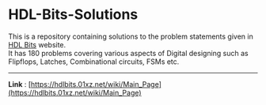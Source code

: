 # HDL-Bits-Solutions

This is a repository containing solutions to the problem statements given in [HDL Bits](https://hdlbits.01xz.net/wiki/Main_Page) website.  
It has 180 problems covering various aspects of Digital designing such as Flipflops, Latches, Combinational circuits, FSMs etc.

---
**Link** : [https://hdlbits.01xz.net/wiki/Main_Page](https://hdlbits.01xz.net/wiki/Main_Page)
